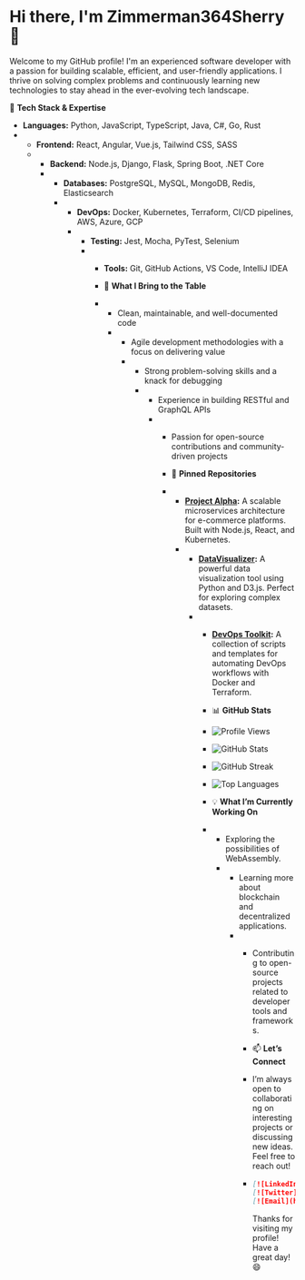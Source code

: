 # Hi there, I'm Zimmerman364Sherry 👋  

Welcome to my GitHub profile! I'm an experienced software developer with a passion for building scalable, efficient, and user-friendly applications. I thrive on solving complex problems and continuously learning new technologies to stay ahead in the ever-evolving tech landscape.  

🔧 **Tech Stack & Expertise**  
- **Languages:** Python, JavaScript, TypeScript, Java, C#, Go, Rust
- - **Frontend:** React, Angular, Vue.js, Tailwind CSS, SASS
  - - **Backend:** Node.js, Django, Flask, Spring Boot, .NET Core
    - - **Databases:** PostgreSQL, MySQL, MongoDB, Redis, Elasticsearch
      - - **DevOps:** Docker, Kubernetes, Terraform, CI/CD pipelines, AWS, Azure, GCP
        - - **Testing:** Jest, Mocha, PyTest, Selenium
          - - **Tools:** Git, GitHub Actions, VS Code, IntelliJ IDEA
           
            - 🚀 **What I Bring to the Table**
            - - Clean, maintainable, and well-documented code
              - - Agile development methodologies with a focus on delivering value
                - - Strong problem-solving skills and a knack for debugging
                  - - Experience in building RESTful and GraphQL APIs
                    - - Passion for open-source contributions and community-driven projects
                     
                      - 🌟 **Pinned Repositories**
                      - - **[Project Alpha](https://github.com/Zimmerman364Sherry/ProjectAlpha):** A scalable microservices architecture for e-commerce platforms. Built with Node.js, React, and Kubernetes.
                        - - **[DataVisualizer](https://github.com/Zimmerman364Sherry/DataVisualizer):** A powerful data visualization tool using Python and D3.js. Perfect for exploring complex datasets.
                          - - **[DevOps Toolkit](https://github.com/Zimmerman364Sherry/DevOps-Toolkit):** A collection of scripts and templates for automating DevOps workflows with Docker and Terraform.
                           
                            - 📊 **GitHub Stats**
                            - ![Profile Views](https://komarev.com/ghpvc/?username=Zimmerman364Sherry&color=blue)
                            - ![GitHub Stats](https://github-readme-stats.vercel.app/api?username=Zimmerman364Sherry&show_icons=true&theme=radical)
                            - ![GitHub Streak](https://github-readme-streak-stats.herokuapp.com/?user=Zimmerman364Sherry&theme=radical)
                            - ![Top Languages](https://github-readme-stats.vercel.app/api/top-langs/?username=Zimmerman364Sherry&layout=compact&theme=radical)
                           
                            - 💡 **What I’m Currently Working On**
                            - - Exploring the possibilities of WebAssembly.
                              - - Learning more about blockchain and decentralized applications.
                                - - Contributing to open-source projects related to developer tools and frameworks.
                                 
                                  - 📫 **Let’s Connect**
                                  - I’m always open to collaborating on interesting projects or discussing new ideas. Feel free to reach out!
                                 
                                  - ```markdown
                                    [![LinkedIn](https://img.shields.io/badge/LinkedIn-Connect-blue)](https://linkedin.com/in/zimmerman364sherry)
                                    [![Twitter](https://img.shields.io/badge/Twitter-Follow-1DA1F2)](https://twitter.com/zimmerman364sherry)
                                    [![Email](https://img.shields.io/badge/Email-Contact-red)](mailto:zimmerman364sherry@gmail.com)
                                    ```

                                    Thanks for visiting my profile! Have a great day! 😄

